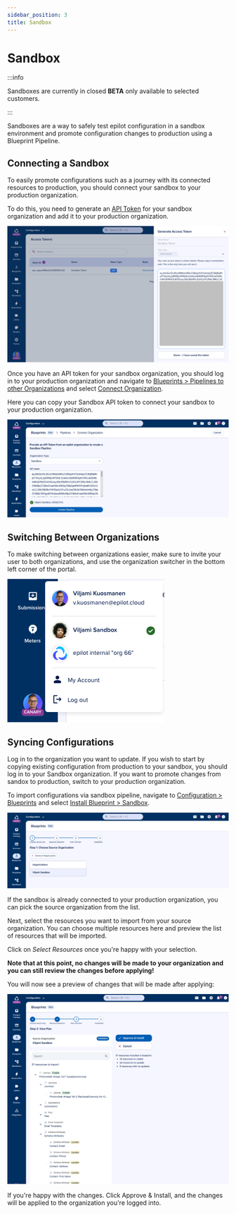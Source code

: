 ```yaml
---
sidebar_position: 3
title: Sandbox
---
```


# Sandbox

:::info

Sandboxes are currently in closed **BETA** only available to selected customers.

:::

Sandboxes are a way to safely test epilot configuration in a sandbox environment and promote configuration changes to production using a Blueprint Pipeline.

## Connecting a Sandbox

To easily promote configurations such as a journey with its connected resources to production, you should connect your sandbox to your production organization.

To do this, you need to generate an [API Token](/docs/auth/access-tokens) for your sandbox organization and add it to your production organization.

![Create Access Token](/img/create-access-token.png)

Once you have an API token for your sandbox organization, you should log in to your production organization and navigate to [Blueprints > Pipelines to other Organizations](https://portal.epilot.cloud/app/blueprints/pipelines) and select [Connect Organization](https://portal.epilot.cloud/app/blueprints/pipelines/create).

Here you can copy your Sandbox API token to connect your sandbox to your production organization.

![Connect Organization](/img/blueprints/connect-organization.png)

## Switching Between Organizations

To make switching between organizations easier, make sure to invite your user to both organizations, and use the organization switcher in the bottom left corner of the portal.

![Organization Switcher](/img/org-switcher.png)


## Syncing Configurations

Log in to the organization you want to update. If you wish to start by copying existing configuration from production to your sandbox, you should log in to your Sandbox organization. If you want to promote changes from sandox to production, switch to your production organization.

To import configurations via sandbox pipeline, navigate to [Configuration > Blueprints](https://portal.epilot.cloud/app/blueprints) and select [Install Blueprint > Sandbox](https://portal.epilot.cloud/app/blueprints/pipelines/import).

![Sandbox Step 1](/img/blueprints/sandbox-step-1.png)

If the sandbox is already connected to your production organization, you can pick the source organization from the list.

Next, select the resources you want to import from your source organization. You can choose multiple resources here and preview the list of resources that will be imported.

Click on *Select Resources* once you're happy with your selection.

**Note that at this point, no changes will be made to your organization and you can still review the changes before applying!**

You will now see a preview of changes that will be made after applying:

![Sandbox Step 3](/img/blueprints/sandbox-step-3.png)

If you're happy with the changes. Click Approve & Install, and the changes will be applied to the organization you're logged into.
